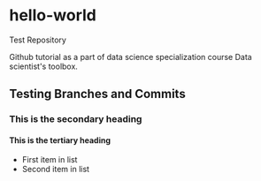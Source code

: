 # hello-world
Test Repository

Github tutorial as a part of data science specialization course Data scientist's toolbox.

## Testing Branches and Commits
### This is the secondary heading
#### This is the tertiary heading

* First item in list
* Second item in list

